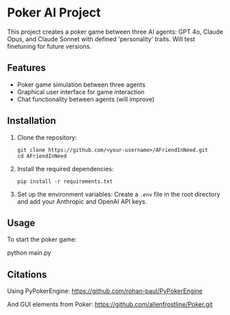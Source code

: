 # Poker AI Project

This project creates a poker game between three AI agents: GPT 4o, Claude Opus, and Claude Sonnet with defined 'personality' traits. Will test finetuning for future versions.

## Features

- Poker game simulation between three agents
- Graphical user interface for game interaction
- Chat functionality between agents (will improve)

## Installation

1. Clone the repository:
   ```
   git clone https://github.com/<your-username>/AFriendInNeed.git
   cd AFriendInNeed
   ```

2. Install the required dependencies:
   ```
   pip install -r requirements.txt
   ```

3. Set up the environment variables:
   Create a `.env` file in the root directory and add your Anthropic and OpenAI API keys.

## Usage

To start the poker game:

python main.py

## Citations

Using PyPokerEngine: https://github.com/rohan-paul/PyPokerEngine

And GUI elements from Poker: https://github.com/allenfrostline/Poker.git